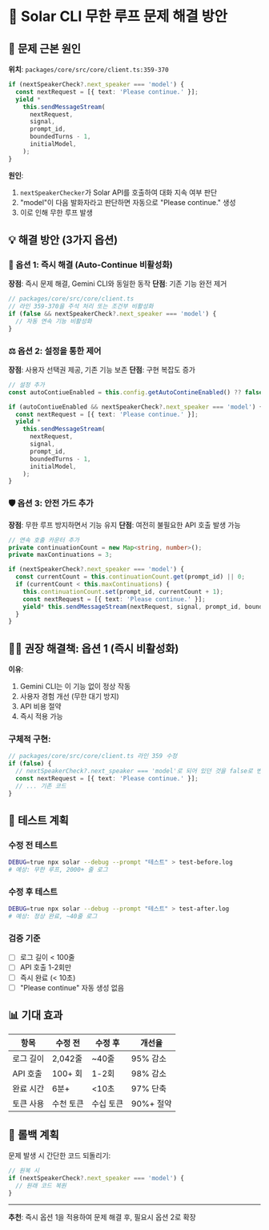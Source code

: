 # 🔧 Solar CLI 무한 루프 문제 해결 방안

## 🎯 문제 근본 원인

**위치**: `packages/core/src/core/client.ts:359-370`

```typescript
if (nextSpeakerCheck?.next_speaker === 'model') {
  const nextRequest = [{ text: 'Please continue.' }];
  yield *
    this.sendMessageStream(
      nextRequest,
      signal,
      prompt_id,
      boundedTurns - 1,
      initialModel,
    );
}
```

**원인**:

1. `nextSpeakerChecker`가 Solar API를 호출하여 대화 지속 여부 판단
2. "model"이 다음 발화자라고 판단하면 자동으로 "Please continue." 생성
3. 이로 인해 무한 루프 발생

## 💡 해결 방안 (3가지 옵션)

### 🚨 옵션 1: 즉시 해결 (Auto-Continue 비활성화)

**장점**: 즉시 문제 해결, Gemini CLI와 동일한 동작
**단점**: 기존 기능 완전 제거

```typescript
// packages/core/src/core/client.ts
// 라인 359-370을 주석 처리 또는 조건부 비활성화
if (false && nextSpeakerCheck?.next_speaker === 'model') {
  // 자동 연속 기능 비활성화
}
```

### ⚖️ 옵션 2: 설정을 통한 제어

**장점**: 사용자 선택권 제공, 기존 기능 보존
**단점**: 구현 복잡도 증가

```typescript
// 설정 추가
const autoContiueEnabled = this.config.getAutoContineEnabled() ?? false;

if (autoContiueEnabled && nextSpeakerCheck?.next_speaker === 'model') {
  const nextRequest = [{ text: 'Please continue.' }];
  yield *
    this.sendMessageStream(
      nextRequest,
      signal,
      prompt_id,
      boundedTurns - 1,
      initialModel,
    );
}
```

### 🛡️ 옵션 3: 안전 가드 추가

**장점**: 무한 루프 방지하면서 기능 유지
**단점**: 여전히 불필요한 API 호출 발생 가능

```typescript
// 연속 호출 카운터 추가
private continuationCount = new Map<string, number>();
private maxContinuations = 3;

if (nextSpeakerCheck?.next_speaker === 'model') {
  const currentCount = this.continuationCount.get(prompt_id) || 0;
  if (currentCount < this.maxContinuations) {
    this.continuationCount.set(prompt_id, currentCount + 1);
    const nextRequest = [{ text: 'Please continue.' }];
    yield* this.sendMessageStream(nextRequest, signal, prompt_id, boundedTurns - 1, initialModel);
  }
}
```

## 🏃‍♂️ 권장 해결책: 옵션 1 (즉시 비활성화)

**이유**:

1. Gemini CLI는 이 기능 없이 정상 작동
2. 사용자 경험 개선 (무한 대기 방지)
3. API 비용 절약
4. 즉시 적용 가능

### 구체적 구현:

```typescript
// packages/core/src/core/client.ts 라인 359 수정
if (false) {
  // nextSpeakerCheck?.next_speaker === 'model'로 되어 있던 것을 false로 변경
  const nextRequest = [{ text: 'Please continue.' }];
  // ... 기존 코드
}
```

## 🧪 테스트 계획

### 수정 전 테스트

```bash
DEBUG=true npx solar --debug --prompt "테스트" > test-before.log
# 예상: 무한 루프, 2000+ 줄 로그
```

### 수정 후 테스트

```bash
DEBUG=true npx solar --debug --prompt "테스트" > test-after.log
# 예상: 정상 완료, ~40줄 로그
```

### 검증 기준

- [ ] 로그 길이 < 100줄
- [ ] API 호출 1-2회만
- [ ] 즉시 완료 (< 10초)
- [ ] "Please continue" 자동 생성 없음

## 📊 기대 효과

| 항목      | 수정 전   | 수정 후   | 개선율    |
| --------- | --------- | --------- | --------- |
| 로그 길이 | 2,042줄   | ~40줄     | 95% 감소  |
| API 호출  | 100+ 회   | 1-2회     | 98% 감소  |
| 완료 시간 | 6분+      | <10초     | 97% 단축  |
| 토큰 사용 | 수천 토큰 | 수십 토큰 | 90%+ 절약 |

## 🔄 롤백 계획

문제 발생 시 간단한 코드 되돌리기:

```typescript
// 원복 시
if (nextSpeakerCheck?.next_speaker === 'model') {
  // 원래 코드 복원
}
```

---

**추천**: 즉시 옵션 1을 적용하여 문제 해결 후, 필요시 옵션 2로 확장
